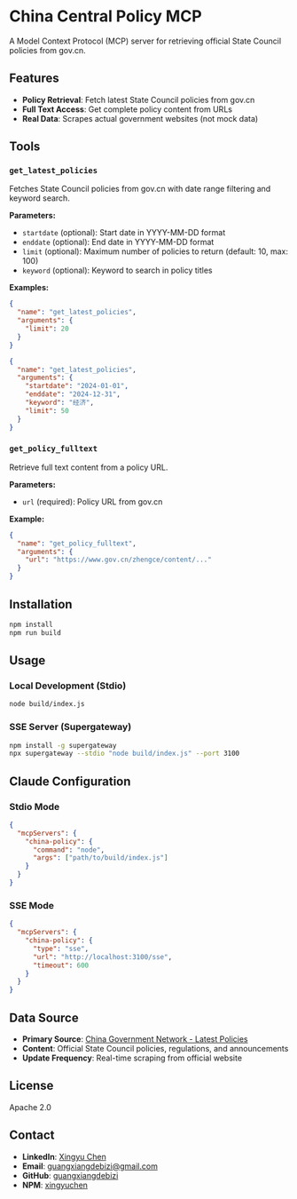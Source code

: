 # China Central Policy MCP

A Model Context Protocol (MCP) server for retrieving official State Council policies from gov.cn.

## Features

- **Policy Retrieval**: Fetch latest State Council policies from gov.cn
- **Full Text Access**: Get complete policy content from URLs
- **Real Data**: Scrapes actual government websites (not mock data)

## Tools

### `get_latest_policies`

Fetches State Council policies from gov.cn with date range filtering and keyword search.

**Parameters:**
- `startdate` (optional): Start date in YYYY-MM-DD format
- `enddate` (optional): End date in YYYY-MM-DD format  
- `limit` (optional): Maximum number of policies to return (default: 10, max: 100)
- `keyword` (optional): Keyword to search in policy titles

**Examples:**
```json
{
  "name": "get_latest_policies",
  "arguments": {
    "limit": 20
  }
}
```

```json
{
  "name": "get_latest_policies",
  "arguments": {
    "startdate": "2024-01-01",
    "enddate": "2024-12-31",
    "keyword": "经济",
    "limit": 50
  }
}
```

### `get_policy_fulltext`
Retrieve full text content from a policy URL.

**Parameters:**
- `url` (required): Policy URL from gov.cn

**Example:**
```json
{
  "name": "get_policy_fulltext",
  "arguments": {
    "url": "https://www.gov.cn/zhengce/content/..."
  }
}
```

## Installation

```bash
npm install
npm run build
```

## Usage

### Local Development (Stdio)
```bash
node build/index.js
```

### SSE Server (Supergateway)
```bash
npm install -g supergateway
npx supergateway --stdio "node build/index.js" --port 3100
```

## Claude Configuration

### Stdio Mode
```json
{
  "mcpServers": {
    "china-policy": {
      "command": "node",
      "args": ["path/to/build/index.js"]
    }
  }
}
```

### SSE Mode
```json
{
  "mcpServers": {
    "china-policy": {
      "type": "sse",
      "url": "http://localhost:3100/sse",
      "timeout": 600
    }
  }
}
```

## Data Source

- **Primary Source**: [China Government Network - Latest Policies](https://www.gov.cn/zhengce/zuixin/)
- **Content**: Official State Council policies, regulations, and announcements
- **Update Frequency**: Real-time scraping from official website

## License

Apache 2.0

## Contact

- **LinkedIn**: [Xingyu Chen](https://www.linkedin.com/in/xingyu-chen-b5b3b0313/)
- **Email**: guangxiangdebizi@gmail.com
- **GitHub**: [guangxiangdebizi](https://github.com/guangxiangdebizi/)
- **NPM**: [xingyuchen](https://www.npmjs.com/~xingyuchen)